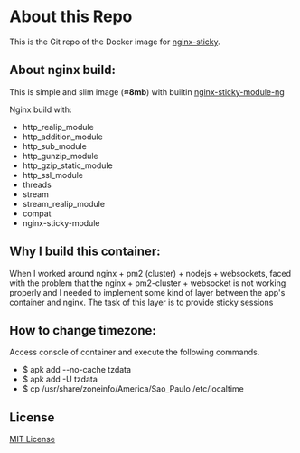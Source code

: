 # About this Repo

This is the Git repo of the Docker image for [nginx-sticky](https://hub.docker.com/r/imkulikov/nginx-sticky/).

## About nginx build:

This is simple and slim image (**≈8mb**) with builtin [nginx-sticky-module-ng](https://github.com/ulabs-org/nginx-sticky-module-ng)

Nginx build with:
- http_realip_module
- http_addition_module
- http_sub_module
- http_gunzip_module
- http_gzip_static_module
- http_ssl_module
- threads
- stream
- stream_realip_module
- compat
- nginx-sticky-module

## Why I build this container:

When I worked around nginx + pm2 (cluster) + nodejs + websockets,
faced with the problem that the nginx + pm2-cluster + websocket
is not working properly and I needed to implement some kind
of layer between the app's container and nginx.
The task of this layer is to provide sticky sessions

## How to change timezone:

Access console of container and execute the following commands.
- $ apk add --no-cache tzdata
- $ apk add -U tzdata
- $ cp /usr/share/zoneinfo/America/Sao_Paulo /etc/localtime

## License

[MIT License](License.md)
